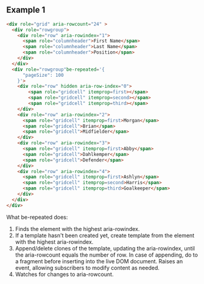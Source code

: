 
## Example 1

```html
<div role="grid" aria-rowcount="24" >
  <div role="rowgroup">
    <div role="row" aria-rowindex="1">
      <span role="columnheader">First Name</span>
      <span role="columnheader">Last Name</span>
      <span role="columnheader">Position</span>
    </div>
  </div>
  <div role="rowgroup"be-repeated='{
      "pageSize": 100
    }'>
    <div role="row" hidden aria-row-index="0">
        <span role="gridcell" itemprop=first></span>
        <span role="gridcell" itemprop=second></span>
        <span role="gridcell" itemprop=third></span>
    </div>
    <div role="row" aria-rowindex="2">
      <span role="gridcell" itemprop=first>Morgan</span>
      <span role="gridcell">Brian</span>
      <span role="gridcell">Midfielder</span>
    </div>
    <div role="row" aria-rowindex="3">
      <span role="gridcell" itemprop=first>Abby</span>
      <span role="gridcell">Dahlkemper</span>
      <span role="gridcell">Defender</span>
    </div>
    <div role="row" aria-rowindex="4">
      <span role="gridcell" itemprop=first>Ashlyn</span>
      <span role="gridcell" itemprop=second>Harris</span>
      <span role="gridcell" itemprop=third>Goalkeeper</span>
    </div>
  </div>
</div>
```

What be-repeated does:

1.  Finds the element with the highest aria-rowindex.
2.  If a template hasn't been created yet, create template from the element with the highest aria-rowindex.
3.  Append/delete clones of the template, updating the aria-rowindex, until the aria-rowcount equals the number of  row.  In case of appending, do to a fragment before inserting into the live DOM document. Raises an event, allowing subscribers to modify content as needed.
4.  Watches for changes to aria-rowcount.